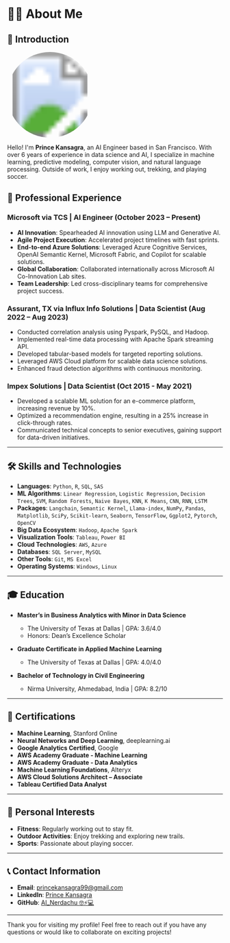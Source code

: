 # 🧑‍💻 About Me

## 👋 Introduction

<svg height="200" width="200">
  <defs>
    <clipPath id="circleView">
      <circle cx="100" cy="100" r="100" fill="#FFFFFF" />
    </clipPath>
  </defs>
  <image href="OIP.jpg" height="200" width="200" clip-path="url(#circleView)" />
</svg>

  <p>Hello! I'm <strong>Prince Kansagra</strong>, an AI Engineer based in San Francisco. With over 6 years of experience in data science and AI, I specialize in machine learning, predictive modeling, computer vision, and natural language processing. Outside of work, I enjoy working out, trekking, and playing soccer.</p>
</div>


## 💼 Professional Experience

### Microsoft via TCS | AI Engineer (October 2023 – Present)
- **AI Innovation**: Spearheaded AI innovation using LLM and Generative AI.
- **Agile Project Execution**: Accelerated project timelines with fast sprints.
- **End-to-end Azure Solutions**: Leveraged Azure Cognitive Services, OpenAI Semantic Kernel, Microsoft Fabric, and Copilot for scalable solutions.
- **Global Collaboration**: Collaborated internationally across Microsoft AI Co-Innovation Lab sites.
- **Team Leadership**: Led cross-disciplinary teams for comprehensive project success.

### Assurant, TX via Influx Info Solutions | Data Scientist (Aug 2022 – Aug 2023)
- Conducted correlation analysis using Pyspark, PySQL, and Hadoop.
- Implemented real-time data processing with Apache Spark streaming API.
- Developed tabular-based models for targeted reporting solutions.
- Leveraged AWS Cloud platform for scalable data science solutions.
- Enhanced fraud detection algorithms with continuous monitoring.

### Impex Solutions | Data Scientist (Oct 2015 - May 2021)
- Developed a scalable ML solution for an e-commerce platform, increasing revenue by 10%.
- Optimized a recommendation engine, resulting in a 25% increase in click-through rates.
- Communicated technical concepts to senior executives, gaining support for data-driven initiatives.

---

## 🛠️ Skills and Technologies

- **Languages**: `Python`, `R`, `SQL`, `SAS`
- **ML Algorithms**: `Linear Regression`, `Logistic Regression`, `Decision Trees`, `SVM`, `Random Forests`, `Naive Bayes`, `KNN`, `K Means`, `CNN`, `RNN`, `LSTM`
- **Packages**: `Langchain`, `Semantic Kernel`, `Llama-index`, `NumPy`, `Pandas`, `Matplotlib`, `SciPy`, `Scikit-learn`, `Seaborn`, `TensorFlow`, `Ggplot2`, `Pytorch`, `OpenCV`
- **Big Data Ecosystem**: `Hadoop`, `Apache Spark`
- **Visualization Tools**: `Tableau`, `Power BI`
- **Cloud Technologies**: `AWS`, `Azure`
- **Databases**: `SQL Server`, `MySQL`
- **Other Tools**: `Git`, `MS Excel`
- **Operating Systems**: `Windows`, `Linux`

---

## 🎓 Education

- **Master’s in Business Analytics with Minor in Data Science**
  - The University of Texas at Dallas | GPA: 3.6/4.0
  - Honors: Dean’s Excellence Scholar

- **Graduate Certificate in Applied Machine Learning**
  - The University of Texas at Dallas | GPA: 4.0/4.0

- **Bachelor of Technology in Civil Engineering**
  - Nirma University, Ahmedabad, India | GPA: 8.2/10

---

## 📜 Certifications

- **Machine Learning**, Stanford Online
- **Neural Networks and Deep Learning**, deeplearning.ai
- **Google Analytics Certified**, Google
- **AWS Academy Graduate - Machine Learning**
- **AWS Academy Graduate - Data Analytics**
- **Machine Learning Foundations**, Alteryx
- **AWS Cloud Solutions Architect – Associate**
- **Tableau Certified Data Analyst**

---

## 🌟 Personal Interests

- **Fitness**: Regularly working out to stay fit.
- **Outdoor Activities**: Enjoy trekking and exploring new trails.
- **Sports**: Passionate about playing soccer.

---

## 📞 Contact Information

- **Email**: [princekansagra99@gmail.com](mailto:princekansagra99@gmail.com)
- **LinkedIn**: [Prince Kansagra](http://linkedin.com/in/princekansagra)
- **GitHub**: [AI_Nerdachu 🤓⚡💻](http://github.com/AI_Nerdachu)

---

Thank you for visiting my profile! Feel free to reach out if you have any questions or would like to collaborate on exciting projects!
